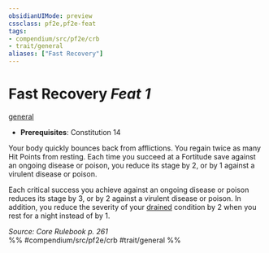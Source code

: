 ```yaml
---
obsidianUIMode: preview
cssclass: pf2e,pf2e-feat
tags:
- compendium/src/pf2e/crb
- trait/general
aliases: ["Fast Recovery"]
---
```

# Fast Recovery  *Feat 1*  
[general](/rules/traits/general.md)  

- **Prerequisites**: Constitution 14

Your body quickly bounces back from afflictions. You regain twice as many Hit Points from resting. Each time you succeed at a Fortitude save against an ongoing disease or poison, you reduce its stage by 2, or by 1 against a virulent disease or poison.

Each critical success you achieve against an ongoing disease or poison reduces its stage by 3, or by 2 against a virulent disease or poison. In addition, you reduce the severity of your [drained](/rules/conditions.md#Drained) condition by 2 when you rest for a night instead of by 1.

*Source: Core Rulebook p. 261*  
%% #compendium/src/pf2e/crb #trait/general %%